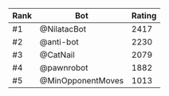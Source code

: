 Rank|Bot|Rating
---|---|---
#1|@NilatacBot|2417
#2|@anti-bot|2230
#3|@CatNail|2079
#4|@pawnrobot|1882
#5|@MinOpponentMoves|1013
